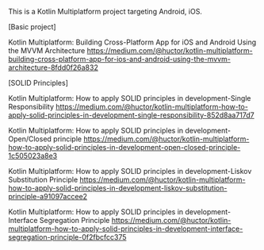 This is a Kotlin Multiplatform project targeting Android, iOS.

[Basic project]

Kotlin Multiplatform: Building Cross-Platform App for iOS and Android Using the MVVM Architecture
https://medium.com/@huctor/kotlin-multiplatform-building-cross-platform-app-for-ios-and-android-using-the-mvvm-architecture-8fdd0f26a832

[SOLID Principles]

Kotlin Multiplatform: How to apply SOLID principles in development-Single Responsibility
https://medium.com/@huctor/kotlin-multiplatform-how-to-apply-solid-principles-in-development-single-responsibility-852d8aa717d7

Kotlin Multiplatform: How to apply SOLID principles in development-Open/Closed principle
https://medium.com/@huctor/kotlin-multiplatform-how-to-apply-solid-principles-in-development-open-closed-principle-1c505023a8e3

Kotlin Multiplatform: How to apply SOLID principles in development-Liskov Substitution Principle
https://medium.com/@huctor/kotlin-multiplatform-how-to-apply-solid-principles-in-development-liskov-substitution-principle-a91097accee2

Kotlin Multiplatform: How to apply SOLID principles in development-Interface Segregation Principle
https://medium.com/@huctor/kotlin-multiplatform-how-to-apply-solid-principles-in-development-interface-segregation-principle-0f2fbcfcc375


